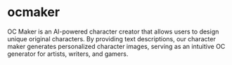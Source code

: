 # ocmaker
OC Maker is an AI-powered character creator that allows users to design unique original characters. By providing text descriptions, our character maker generates personalized character images, serving as an intuitive OC generator for artists, writers, and gamers.
